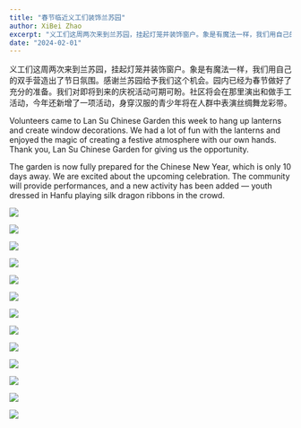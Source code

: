 ```yaml
---
title: "春节临近义工们装饰兰苏园"
author: XiBei Zhao
excerpt: "义工们这周两次来到兰苏园，挂起灯笼并装饰窗户。象是有魔法一样，我们用自己的双手营造出了节日氛围。感谢兰苏园给予我们这个机会。园内已经为春节做好了充分的准备。我们对即将到来的庆祝活动可期可盼。社区将会在那里演出和做手工活动，今年还新增了一项新活动，身穿汉服的青少年将在人群中表演丝绸舞龙彩带。"
date: "2024-02-01"
---
```


义工们这周两次来到兰苏园，挂起灯笼并装饰窗户。象是有魔法一样，我们用自己的双手营造出了节日氛围。感谢兰苏园给予我们这个机会。园内已经为春节做好了充分的准备。我们对即将到来的庆祝活动可期可盼。社区将会在那里演出和做手工活动，今年还新增了一项活动，身穿汉服的青少年将在人群中表演丝绸舞龙彩带。

Volunteers came to Lan Su Chinese Garden this week to hang up lanterns and create window decorations. We had a lot of fun with the lanterns and enjoyed the magic of creating a festive atmosphere with our own hands.  Thank you, Lan Su Chinese Garden for giving us the opportunity.

The garden is now fully prepared for the Chinese New Year, which is only 10 days away. We are excited about the upcoming celebration. The community will provide performances, and a new activity has been added — youth dressed in Hanfu playing silk dragon ribbons in the crowd.


![](https://res.cloudinary.com/dhngj18do/image/upload/f_auto,q_auto/v1/images/424638591_374691931862562_114894890777974248_n)

![](https://res.cloudinary.com/dhngj18do/image/upload/f_auto,q_auto/v1/images/423584156_374691798529242_5119520321999798194_n)

![](https://res.cloudinary.com/dhngj18do/image/upload/f_auto,q_auto/v1/images/424742950_374691851862570_100646136141251583_n)

![](https://res.cloudinary.com/dhngj18do/image/upload/f_auto,q_auto/v1/images/423583760_374692081862547_2085023531311784155_n)

![](https://res.cloudinary.com/dhngj18do/image/upload/f_auto,q_auto/v1/images/423539886_374691835195905_2306338667967979298_n)

![](https://res.cloudinary.com/dhngj18do/image/upload/f_auto,q_auto/v1/images/423584253_374691788529243_6793447907515736676_n)

![](https://res.cloudinary.com/dhngj18do/image/upload/f_auto,q_auto/v1/images/423583078_374692058529216_42720203247625013_n)

![](https://res.cloudinary.com/dhngj18do/image/upload/f_auto,q_auto/v1/images/423554440_374691991862556_1160060047176181075_n)

![](https://res.cloudinary.com/dhngj18do/image/upload/f_auto,q_auto/v1/images/423553929_374691895195899_8673505319891344158_n)

![](https://res.cloudinary.com/dhngj18do/image/upload/f_auto,q_auto/v1/images/423557697_374692101862545_6507745317010636971_n)

![](https://res.cloudinary.com/dhngj18do/image/upload/f_auto,q_auto/v1/images/423554182_374691711862584_4684495211705352847_n)

![](https://res.cloudinary.com/dhngj18do/image/upload/f_auto,q_auto/v1/images/424519523_792710386226926_3096248679202965367_n)

![](https://res.cloudinary.com/dhngj18do/image/upload/f_auto,q_auto/v1/images/424524470_792711686226796_2153722848880703683_n)

